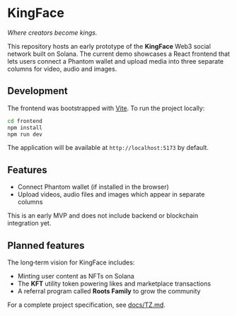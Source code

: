 # KingFace

*Where creators become kings.*

This repository hosts an early prototype of the **KingFace** Web3 social network built on Solana. The current demo showcases a React frontend that lets users connect a Phantom wallet and upload media into three separate columns for video, audio and images.

## Development

The frontend was bootstrapped with [Vite](https://vitejs.dev/). To run the project locally:

```bash
cd frontend
npm install
npm run dev
```

The application will be available at `http://localhost:5173` by default.

## Features

* Connect Phantom wallet (if installed in the browser)
* Upload videos, audio files and images which appear in separate columns

This is an early MVP and does not include backend or blockchain integration yet.

## Planned features

The long‑term vision for KingFace includes:

* Minting user content as NFTs on Solana
* The **KFT** utility token powering likes and marketplace transactions
* A referral program called **Roots Family** to grow the community

For a complete project specification, see [docs/TZ.md](docs/TZ.md).
